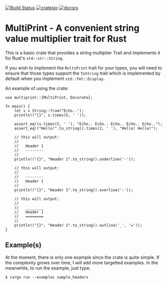[![Build Status](https://travis-ci.org/carribus/rust-multiprint.svg?branch=master)](https://travis-ci.org/carribus/rust-multiprint)
[![cratesio](https://img.shields.io/badge/crates.io-v0.1.2-orange.svg?longCache=true)](https://crates.io/crates/multiprint)
[![docsrs](https://docs.rs/multiprint/badge.svg)](https://docs.rs/multiprint)

# MultiPrint - A convenient string value multiplier trait for Rust

This is a basic crate that provides a string multiplier Trait and implements it 
for Rust's `std::str::String`. 

If you wish to implement the `MultiPrint` trait for your types, you will need 
to ensure that those types support the `ToString` trait which is implemented 
by default when you implement `std::fmt::Display`.

An example of using the crate:

```
use multiprint::{MultiPrint, Decorate};

fn main() {
    let s = String::from("Echo..");
    println!("{}", s.times(5, ' '));

    assert_eq!(s.times(5, ' '), "Echo.. Echo.. Echo.. Echo.. Echo..");
    assert_eq!("Hello!".to_string().times(2, ' '), "Hello! Hello!");

    // this will output:
    //
    //   Header 1
    //   --------
    //
    println!("{}", "Header 1".to_string().underline('-'));

    // this will output:
    //
    //   --------
    //   Header 1
    //
    println!("{}", "Header 1".to_string().overline('-'));

    // this will output:
    //
    //   ________
    //   Header 1
    //   ========
    //
    println!("{}", "Header 1".to_string().outline('_', '='));
}
```

## Example(s)

At the moment, there is only one example since the crate is quite simple. If the complexity grows over time,
I will add more targetted examples. In the meanwhile, to run the example, just type:

```
$ cargo run --examples sample_headers
```
